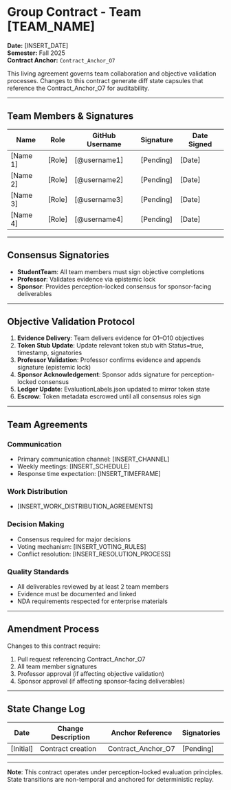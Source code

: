 # Group Contract - Team [TEAM_NAME]

**Date:** [INSERT_DATE]  
**Semester:** Fall 2025  
**Contract Anchor:** `Contract_Anchor_O7`

This living agreement governs team collaboration and objective validation processes. Changes to this contract generate diff state capsules that reference the Contract_Anchor_O7 for auditability.

---

## Team Members & Signatures

| Name | Role | GitHub Username | Signature | Date Signed |
|------|------|-----------------|-----------|-------------|
| [Name 1] | [Role] | [@username1] | [Pending] | [Date] |
| [Name 2] | [Role] | [@username2] | [Pending] | [Date] |
| [Name 3] | [Role] | [@username3] | [Pending] | [Date] |
| [Name 4] | [Role] | [@username4] | [Pending] | [Date] |

---

## Consensus Signatories

- **StudentTeam**: All team members must sign objective completions
- **Professor**: Validates evidence via epistemic lock
- **Sponsor**: Provides perception-locked consensus for sponsor-facing deliverables

---

## Objective Validation Protocol

1. **Evidence Delivery**: Team delivers evidence for O1–O10 objectives
2. **Token Stub Update**: Update relevant token stub with Status=true, timestamp, signatories
3. **Professor Validation**: Professor confirms evidence and appends signature (epistemic lock)
4. **Sponsor Acknowledgement**: Sponsor adds signature for perception-locked consensus
5. **Ledger Update**: EvaluationLabels.json updated to mirror token state
6. **Escrow**: Token metadata escrowed until all consensus roles sign

---

## Team Agreements

### Communication
- Primary communication channel: [INSERT_CHANNEL]
- Weekly meetings: [INSERT_SCHEDULE]
- Response time expectation: [INSERT_TIMEFRAME]

### Work Distribution
- [INSERT_WORK_DISTRIBUTION_AGREEMENTS]

### Decision Making
- Consensus required for major decisions
- Voting mechanism: [INSERT_VOTING_RULES]
- Conflict resolution: [INSERT_RESOLUTION_PROCESS]

### Quality Standards
- All deliverables reviewed by at least 2 team members
- Evidence must be documented and linked
- NDA requirements respected for enterprise materials

---

## Amendment Process

Changes to this contract require:
1. Pull request referencing Contract_Anchor_O7
2. All team member signatures
3. Professor approval (if affecting objective validation)
4. Sponsor approval (if affecting sponsor-facing deliverables)

---

## State Change Log

| Date | Change Description | Anchor Reference | Signatories |
|------|-------------------|------------------|-------------|
| [Initial] | Contract creation | Contract_Anchor_O7 | [Pending] |

---

**Note**: This contract operates under perception-locked evaluation principles. State transitions are non-temporal and anchored for deterministic replay.